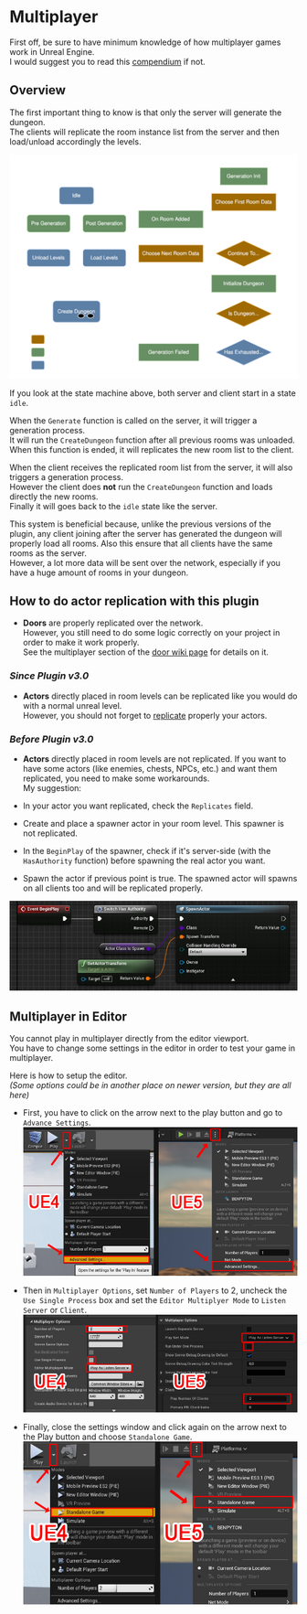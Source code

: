 # Multiplayer

First off, be sure to have minimum knowledge of how multiplayer games work in Unreal Engine.\
I would suggest you to read this [compendium](https://cedric-neukirchen.net/docs/category/multiplayer-network-compendium) if not.

## Overview

The first important thing to know is that only the server will generate the dungeon.\
The clients will replicate the room instance list from the server and then load/unload accordingly the levels.

![](Images/Flowchart_Dark_v3.svg)

If you look at the state machine above, both server and client start in a state `idle`.

When the `Generate` function is called on the server, it will trigger a generation process.\
It will run the `CreateDungeon` function after all previous rooms was unloaded.\
When this function is ended, it will replicates the new room list to the client.

When the client receives the replicated room list from the server, it will also triggers a generation process.\
However the client does **not** run the `CreateDungeon` function and loads directly the new rooms.\
Finally it will goes back to the `idle` state like the server.

This system is beneficial because, unlike the previous versions of the plugin, any client joining after the server has generated the dungeon will properly load all rooms.
Also this ensure that all clients have the same rooms as the server.\
However, a lot more data will be sent over the network, especially if you have a huge amount of rooms in your dungeon.

## How to do actor replication with this plugin

- **Doors** are properly replicated over the network.\
However, you still need to do some logic correctly on your project in order to make it work properly.\
See the multiplayer section of the [door wiki page](Door.md) for details on it.

### *Since Plugin v3.0*

- **Actors** directly placed in room levels can be replicated like you would do with a normal unreal level.\
However, you should not forget to [replicate](https://cedric-neukirchen.net/docs/multiplayer-compendium/replication) properly your actors.

### *Before Plugin v3.0*

- **Actors** directly placed in room levels are not replicated. If you want to have some actors (like enemies, chests, NPCs, etc.) and want them replicated, you need to make some workarounds.\
My suggestion:

- In your actor you want replicated, check the `Replicates` field.
- Create and place a spawner actor in your room level. This spawner is not replicated.
- In the `BeginPlay` of the spawner, check if it's server-side (with the `HasAuthority` function) before spawning the real actor you want.
- Spawn the actor if previous point is true. The spawned actor will spawns on all clients too and will be replicated properly.

![](Images/MultiSpawner.jpg)

## Multiplayer in Editor

You cannot play in multiplayer directly from the editor viewport.\
You have to change some settings in the editor in order to test your game in multiplayer.

Here is how to setup the editor.\
*(Some options could be in another place on newer version, but they are all here)*

- First, you have to click on the arrow next to the play button and go to `Advance Settings`.\
![](Images/AdvanceSettings.jpg)

- Then in `Multiplayer Options`, set `Number of Players` to 2, uncheck the `Use Single Process` box and set the `Editor Multiplyer Mode` to `Listen Server` or `Client`.\
![](Images/MultiOptions.jpg)

- Finally, close the settings window and click again on the arrow next to the Play button and choose `Standalone Game`.\
![](Images/Standalone.jpg)
